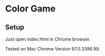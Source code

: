 # Color Game

## Setup
Just open index.html in Chrome browser.

Tested on Mac Chrome Version 67.0.3396.99.